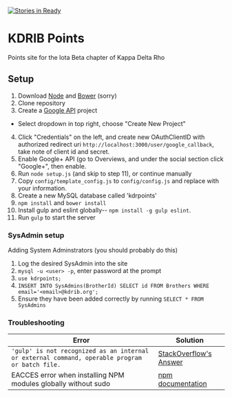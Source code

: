 [![Stories in Ready](https://badge.waffle.io/qjd2413/KDRIBPoints.png?label=ready&title=Ready)](https://waffle.io/qjd2413/KDRIBPoints)
# KDRIB Points
Points site for the Iota Beta chapter of Kappa Delta Rho

## Setup
1. Download [Node](https://nodejs.org/en/) and [Bower](http://bower.io/) (sorry)
2. Clone repository
3. Create a [Google API](https://console.developers.google.com/apis/library) project
  - Select dropdown in top right, choose "Create New Project"
4. Click "Credentials" on the left, and create new OAuthClientID with authorized redirect uri `http://localhost:3000/user/google_callback`, take note of client id and secret.
5. Enable Google+ API (go to Overviews, and under the social section click "Google+", then enable.
6. Run `node setup.js` (and skip to step 11), or continue manually 
7. Copy `config/template_config.js` to `config/config.js` and replace with your information.
8. Create a new MySQL database called 'kdrpoints'
9. `npm install` and `bower install`
10. Install gulp and eslint globally-- `npm install -g gulp eslint`.
11. Run `gulp` to start the server

### SysAdmin setup
Adding System Adminstrators (you should probably do this)
1. Log the desired SysAdmin into the site
2. `mysql -u <user> -p`, enter password at the prompt
3. `use kdrpoints;`
4. `INSERT INTO SysAdmins(BrotherId) SELECT id FROM Brothers WHERE email='<email>@kdrib.org';`
5. Ensure they have been added correctly by running `SELECT * FROM SysAdmins`

### Troubleshooting
Error | Solution
------|---------
`'gulp' is not recognized as an internal or external command, operable program or batch file.` | [StackOverflow's Answer](http://stackoverflow.com/questions/24027551/gulp-command-not-found-error-after-installing-gulp)
EACCES error when installing NPM modules globally without sudo | [npm documentation](https://docs.npmjs.com/getting-started/fixing-npm-permissions)
